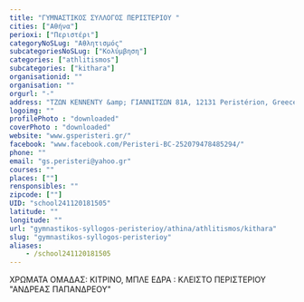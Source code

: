 ```yaml
---
title: "ΓΥΜΝΑΣΤΙΚΟΣ ΣΥΛΛΟΓΟΣ ΠΕΡΙΣΤΕΡΙΟΥ "
cities: ["Αθήνα"]
perioxi: ["Περιστέρι"]
categoryNoSLug: "Αθλητισμός"
subcategoriesNoSLug: ["Κολύμβηση"]
categories: ["athlitismos"]
subcategories: ["kithara"]
organisationid: ""
organisation: ""
orgurl: "-"
address: "ΤΖΩΝ ΚΕΝΝΕΝΤΥ &amp; ΓΙΑΝΝΙΤΣΩΝ 81Α, 12131 Peristérion, Greece"
logoimg: ""
profilePhoto : "downloaded"
coverPhoto : "downloaded"
website: "www.gsperisteri.gr/"
facebook: "www.facebook.com/Peristeri-BC-252079478485294/"
phone: ""
email: "gs.peristeri@yahoo.gr"
courses: ""
places: [""]
rensponsibles: ""
zipcode: [""]
UID: "school241120181505"
latitude: ""
longitude: ""
url: "gymnastikos-syllogos-peristerioy/athina/athlitismos/kithara"
slug: "gymnastikos-syllogos-peristerioy"
aliases:
    - /school241120181505
---
```



ΧΡΩΜΑΤΑ ΟΜΑΔΑΣ: ΚΙΤΡΙΝΟ, ΜΠΛΕ ΕΔΡΑ : ΚΛΕΙΣΤΟ ΠΕΡΙΣΤΕΡΙΟΥ &quot;ΑΝΔΡΕΑΣ ΠΑΠΑΝΔΡΕΟΥ&quot;


